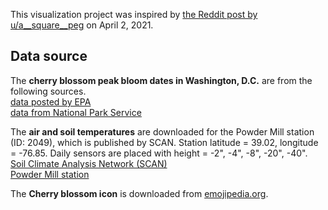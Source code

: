 This visualization project was inspired by [the Reddit post by u/a__square__peg](https://www.reddit.com/r/dataisbeautiful/comments/miihce/oc_explaining_peak_cherry_blossom_with_warming/) on April 2, 2021. 

## Data source

The __cherry blossom peak bloom dates in Washington, D.C.__ are from the following sources.  
[data posted by EPA](https://www.epa.gov/climate-indicators/cherry-blossoms#tab-4)  
[data from National Park Service](https://www.nps.gov/subjects/cherryblossom/bloom-watch.htm)

The __air and soil temperatures__ are downloaded for the Powder Mill station (ID: 2049), which is published by SCAN. Station latitude = 39.02, longitude = -76.85. Daily sensors are placed with height = -2", -4", -8", -20", -40".  
[Soil Climate Analysis Network (SCAN)](https://www.wcc.nrcs.usda.gov/scan/)  
[Powder Mill station](https://wcc.sc.egov.usda.gov/nwcc/site?sitenum=2049)

The __Cherry blossom icon__ is downloaded from [emojipedia.org](https://emojipedia.org/twitter/twemoji-1.0/cherry-blossom/).
